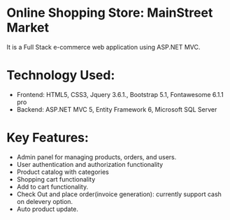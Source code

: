 # Online Shopping Store: MainStreet Market
It is a Full Stack e-commerce web application using ASP.NET MVC.

# Technology Used:
* Frontend: HTML5, CSS3, Jquery 3.6.1., Bootstrap 5.1, Fontawesome 6.1.1 pro
* Backend: ASP.NET MVC 5, Entity Framework 6, Microsoft SQL Server

# Key Features:
* Admin panel for managing products, orders, and users. 
* User authentication and authorization functionality
* Product catalog with categories
* Shopping cart functionality
* Add to cart functionality.
* Check Out and place order(invoice generation): currently support cash on delevery option.
* Auto product update.
